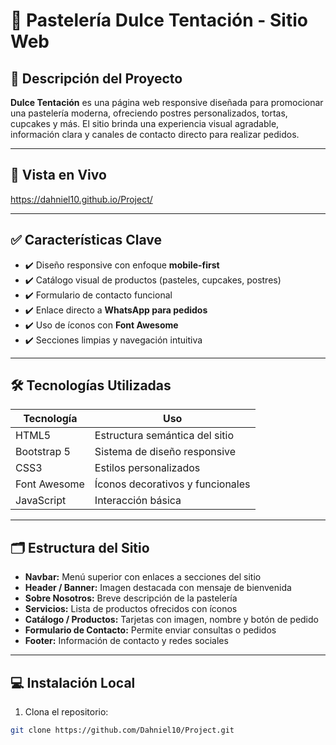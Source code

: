 # 🎂 Pastelería Dulce Tentación - Sitio Web

## 🍰 Descripción del Proyecto
**Dulce Tentación** es una página web responsive diseñada para promocionar una pastelería moderna, ofreciendo postres personalizados, tortas, cupcakes y más. El sitio brinda una experiencia visual agradable, información clara y canales de contacto directo para realizar pedidos.

---

## 🔗 Vista en Vivo

https://dahniel10.github.io/Project/

---

## ✅ Características Clave

- ✔️ Diseño responsive con enfoque **mobile-first**
- ✔️ Catálogo visual de productos (pasteles, cupcakes, postres)
- ✔️ Formulario de contacto funcional
- ✔️ Enlace directo a **WhatsApp para pedidos**
- ✔️ Uso de íconos con **Font Awesome**
- ✔️ Secciones limpias y navegación intuitiva

---

## 🛠️ Tecnologías Utilizadas

| Tecnología     | Uso                             |
|----------------|----------------------------------|
| HTML5          | Estructura semántica del sitio   |
| Bootstrap 5    | Sistema de diseño responsive     |
| CSS3           | Estilos personalizados           |
| Font Awesome   | Íconos decorativos y funcionales |
| JavaScript     | Interacción básica               |

---

## 🗂️ Estructura del Sitio

- **Navbar:** Menú superior con enlaces a secciones del sitio
- **Header / Banner:** Imagen destacada con mensaje de bienvenida
- **Sobre Nosotros:** Breve descripción de la pastelería
- **Servicios:** Lista de productos ofrecidos con íconos
- **Catálogo / Productos:** Tarjetas con imagen, nombre y botón de pedido
- **Formulario de Contacto:** Permite enviar consultas o pedidos
- **Footer:** Información de contacto y redes sociales

---

## 💻 Instalación Local

1. Clona el repositorio:

```bash
git clone https://github.com/Dahniel10/Project.git

